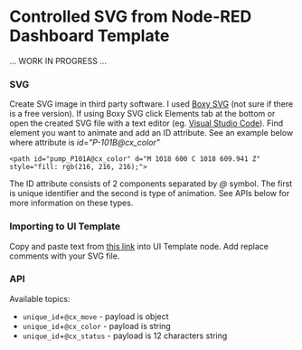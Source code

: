 # Controlled SVG from Node-RED Dashboard Template

... WORK IN PROGRESS ...

### SVG
Create SVG image in third party software. I used [Boxy SVG](https://boxy-svg.com/) (not sure if there is a 
free version). If using Boxy SVG click Elements tab at the bottom or open the created SVG file with a text 
editor (eg. [Visual Studio Code](https://code.visualstudio.com/download)). Find element you want to 
animate and add an ID attribute. See an example below where attribute is _id="P-101B@cx_color"_

`<path id="pump_P101A@cx_color" d="M 1018 600 C 1018 609.941 Z" style="fill: rgb(216, 216, 216);">`

The ID attribute consists of 2 components separated by _@_ symbol. The first is unique identifier and the 
second is type of animation. See APIs below for more information on these types.

### Importing to UI Template
Copy and paste text from [this link]() into UI Template node. Add replace comments with your SVG file.  

### API
Available topics:
- `unique_id`+`@cx_move` - payload is object
- `unique_id`+`@cx_color` - payload is string
- `unique_id`+`@cx_status` - payload is 12 characters string


